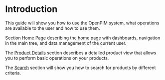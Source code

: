 # Introduction

This guide will show you how to use the OpenPIM system, what operations are available to the user and how to use them.

Section [Home Page](./01_HomePage.md) describing the home page with dashboards, navigation in the main tree, and data management of the current user.

The [Product Details](./02_ProductDetails.md) section describes a detailed product view that allows you to perform basic operations on your products.

The [Search](./03_Search.md) section will show you how to search for products by different criteria.

